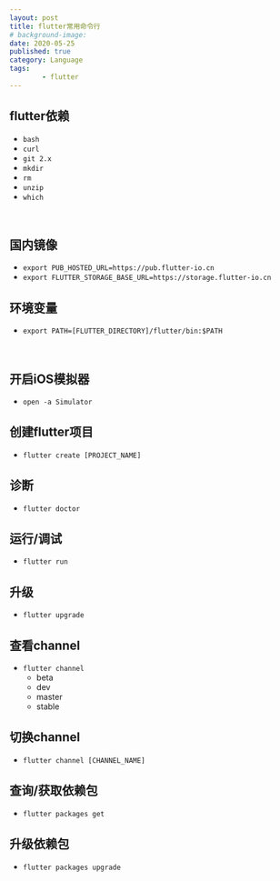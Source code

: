 ```yaml
---
layout: post
title: flutter常用命令行
# background-image: 
date: 2020-05-25
published: true
category: Language
tags:
        - flutter
---
```


## flutter依赖
- `bash`
- `curl`
- `git 2.x`
- `mkdir`
- `rm`
- `unzip`
- `which`

<br/>

## 国内镜像
- `export PUB_HOSTED_URL=https://pub.flutter-io.cn`
- `export FLUTTER_STORAGE_BASE_URL=https://storage.flutter-io.cn`

## 环境变量
- `export PATH=[FLUTTER_DIRECTORY]/flutter/bin:$PATH`

<br/>

## 开启iOS模拟器
- `open -a Simulator`

## 创建flutter项目
- `flutter create [PROJECT_NAME]`

## 诊断
- `flutter doctor`

## 运行/调试
- `flutter run`

## 升级
- `flutter upgrade`

## 查看channel
- `flutter channel`
    - beta
    - dev
    - master
    - stable

## 切换channel
- `flutter channel [CHANNEL_NAME]`

## 查询/获取依赖包
- `flutter packages get`

## 升级依赖包
- `flutter packages upgrade`
